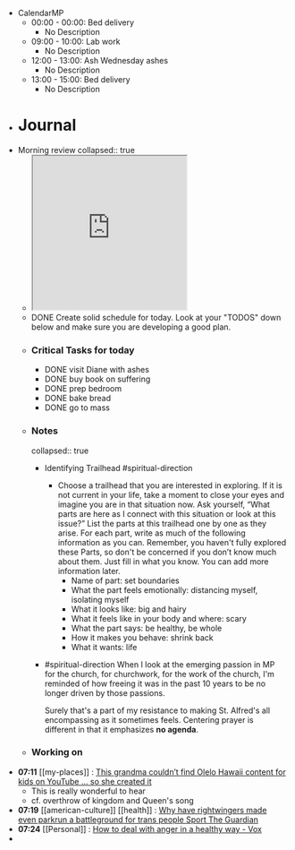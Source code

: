 - CalendarMP
	- 00:00 - 00:00: Bed delivery
		- No Description
	- 09:00 - 10:00: Lab work
		- No Description
	- 12:00 - 13:00: Ash Wednesday ashes
		- No Description
	- 13:00 - 15:00: Bed delivery
		- No Description
- # Journal
- Morning review
  collapsed:: true
	- <iframe src="https://indify.co/widgets/live/quotes/l2NrY3j6Da1wFFEXeu8l" style="height:275px;width:275px" title="Iframe Example"></iframe>
	- DONE Create solid schedule for today.  Look at your "TODOS" down below and make sure you are developing a good plan.
	- ### Critical Tasks for today
		- DONE visit Diane with ashes
		- DONE buy book on suffering
		- DONE prep bedroom
		- DONE bake bread
		- DONE go to mass
	- ### Notes
	  collapsed:: true
		- Identifying Trailhead #spiritual-direction
			- Choose a trailhead that you are interested in exploring. If it is not current in your life, take a moment to close your eyes and imagine you are in that situation now. Ask yourself, “What parts are here as I connect with this situation or look at this issue?” List the parts at this trailhead one by one as they arise. For each part, write as much of the following information as you can. Remember, you haven't fully explored these Parts, so don't be concerned if you don’t know much about them. Just fill in what you know. You can add more information later.
				- Name of part: set boundaries
				- What the part feels emotionally: distancing myself, isolating myself
				- What it looks like: big and hairy
				- What it feels like in your body and where: scary
				- What the part says: be healthy, be whole
				- How it makes you behave: shrink back
				- What it wants: life
		- #spiritual-direction When I look at the emerging passion in MP for the church, for churchwork, for the work of the church, I'm reminded of how freeing it was in the past 10 years to be no longer driven by those passions. 
		  
		  Surely that's a part of my resistance to making St. Alfred's all encompassing as it sometimes feels. Centering prayer is different in that it emphasizes **no agenda**.
	- ### Working on
- **07:11** [[my-places]] : [This grandma couldn’t find Olelo Hawaii content for kids on YouTube ... so she created it](https://www.hawaiinewsnow.com/2024/02/14/meet-creators-behind-youtube-channel-thats-educating-keiki-about-olelo-hawaii/)
	- This is really wonderful to hear
	- cf. overthrow of kingdom and Queen's song
- **07:19** [[american-culture]] [[health]] : [Why have rightwingers made even parkrun a battleground for trans people  Sport  The Guardian](https://www.theguardian.com/sport/2024/feb/14/why-have-rightwingers-made-even-parkrun-a-battleground-for-trans-people)
- **07:24** [[Personal]] : [How to deal with anger in a healthy way - Vox](https://www.vox.com/the-highlight/24034907/use-anger-productively-motivation-problem-solving)
-